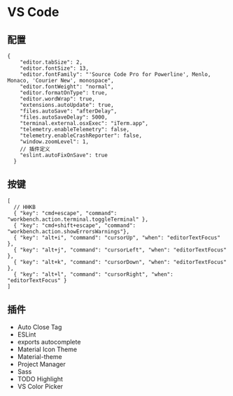# VS Code

## 配置

```
{
    "editor.tabSize": 2,
    "editor.fontSize": 13,
    "editor.fontFamily": "'Source Code Pro for Powerline', Menlo, Monaco, 'Courier New', monospace",
    "editor.fontWeight": "normal",
    "editor.formatOnType": true,
    "editor.wordWrap": true,
    "extensions.autoUpdate": true,
    "files.autoSave": "afterDelay",
    "files.autoSaveDelay": 5000,
    "terminal.external.osxExec": "iTerm.app",
    "telemetry.enableTelemetry": false,
    "telemetry.enableCrashReporter": false,
    "window.zoomLevel": 1,
    // 插件定义
    "eslint.autoFixOnSave": true
  }
```

## 按键

```
[
  // HHKB
  { "key": "cmd+escape", "command": "workbench.action.terminal.toggleTerminal" },
  { "key": "cmd+shift+escape", "command": "workbench.action.showErrorsWarnings"},
  { "key": "alt+i", "command": "cursorUp", "when": "editorTextFocus" },
  { "key": "alt+j", "command": "cursorLeft", "when": "editorTextFocus" },
  { "key": "alt+k", "command": "cursorDown", "when": "editorTextFocus" },
  { "key": "alt+l", "command": "cursorRight", "when": "editorTextFocus" }
]
```

## 插件

* Auto Close Tag
* ESLint
* exports autocomplete
* Material Icon Theme
* Material-theme
* Project Manager
* Sass
* TODO Highlight
* VS Color Picker
